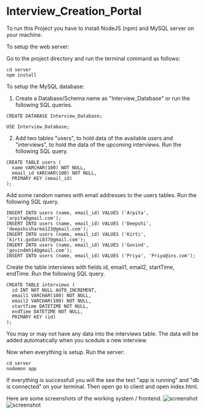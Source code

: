 # Interview_Creation_Portal

To run this Project you have to install NodeJS (npm) and MySQL server on your machine.

To setup the web server:

Go to the project directory and run the terminal command as follows:
```
cd server
npm install
```
To setup the MySQL database:

1. Create a Database/Schema name as "Interview_Database" or run the following SQL queries.
```
CREATE DATABASE Interview_Database;
```
```
USE Interview_Database;
```
2. Add two tables "users", to hold data of the available users and "interviews", to hold the data of the upcoming interviews. Run the following SQL query.
  ```
  CREATE TABLE users (
    name VARCHAR(100) NOT NULL,
    email_id VARCHAR(100) NOT NULL,
    PRIMARY KEY (email_id)
  );
  ```
Add some random names with email addresses to the users tables. Run the following SQL query.
```
INSERT INTO users (name, email_id) VALUES ('Arpita', 'arpita@gmail.com');
INSERT INTO users (name, email_id) VALUES ('Deepshi', 'deepshisharma123@gmail.com');
INSERT INTO users (name, email_id) VALUES ('Kirti', 'kirti.godani837@gmail.com');
INSERT INTO users (name, email_id) VALUES ('Govind', 'govindmh14@gmail.com');
INSERT INTO users (name, email_id) VALUES ('Priya', 'Priya@ins.com');
```
Create the table interviews with fields id, email1, email2, startTime, endTime. Run the following SQL query.
```
CREATE TABLE interviews (
  id INT NOT NULL AUTO_INCREMENT,
  email1 VARCHAR(100) NOT NULL,
  email2 VARCHAR(100) NOT NULL,
  startTime DATETIME NOT NULL,
  endTime DATETIME NOT NULL,
  PRIMARY KEY (id)
);
```
You may or may not have any data into the interviews table. The data will be added automatically when you scedule a new interview.

Now when everything is setup. Run the server:
```
cd server
nodemon app
```
If everything is successfull you will the see the text "app is running" and "db is connected" on your terminal.
Then open go to client and open index.html. 

Here are some screenshots of the working system / frontend.
![screenshot](https://i2.paste.pics/b1932c599591aacf2098f6651ee3ec54.png)
![screenshot](https://i2.paste.pics/cb60eb361d97dc93b2023d348f27cdb3.png)